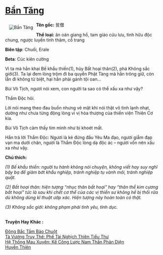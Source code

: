 <a href="https://utruyen.com/ban-tang/22411/" title="Bần Tăng"><h1>Bần Tăng</h1></a><div style="display:table"><img align="right" style="float: left; padding: 10px;" src="https://utruyen.com/images/story/200x260/ban-tang.jpg" alt="Bần Tăng"><b>Tên gốc:</b> 贫僧<p></p><b>Thể loại:</b> ân oán giang hồ, tam giáo cửu lưu, tình hữu độc chung, ngược luyến tình thâm, cổ trang<p></p><b>Biên tập</b>: Chuối, Erale<p></p><b>Beta</b>: Cúc kiên cường<p></p>Vì ta mà hắn khai Bế khẩu thiền(1), hủy Bất hoại thân(2), phá Không sắc giới(3). Ta lại đem lòng trộm đi ba quyển Phật Tàng mà hắn trông giữ, còn lẩn đi không từ biệt, hại hắn phải gánh tội oan...<p></p>Bùi Vô Tịch, ngươi nói xem, con người ta sao có thể xấu xa như vậy?<p></p>Thẩm Độc hỏi.<p></p>Lời nói mang theo đau buồn nhưng vẻ mặt khi nói thật vô tình lạnh nhạt, dường như chưa từng động lòng vì vị hòa thượng của thiền viện Thiên Cơ kia.<p></p>Bùi Vô Tịch cảm thấy tim mình như bị khoét mất.<p></p>Hắn trả lời Thẩm Độc: Ngươi là kẻ đứng đầu Yêu Ma đạo, ngươi giẫm đạp vạn ma dưới chân, ngươi là Thẩm Độc lòng dạ độc ác – ngươi vốn nên xấu xa như vậy.<p></p><b>Chú thích:</b><p></p><em>(1) Bế khẩu thiền: người tu hành không nói chuyện, không viết hay suy nghĩ bậy bạ để giảm bớt khẩu nghiệp, tránh nghiệp tụ vành môi, tránh nghiệp quật.</em><p></p><em>(2) Bất hoại thân: hiện tượng “nhục thân bất hoại” hay “thân thể kim cương bất hoại” tức là sau khi chết cơ thể của các vị thiền sư không hề bị thối rữa dù không dùng kĩ thuật ướp xác. Hiện tượng này hoàn toàn có thật.</em><p></p><em>(3) Không sắc giới: không phạm phải tình yêu, tình dục.</em></div><p><br><b>Truyện Hay Khác :</b></p><a href="https://utruyen.com/dong-bac-tam-bao-chuot/17331/" alt="Đông Bắc Tầm Bảo Chuột">Đông Bắc Tầm Bảo Chuột</a><br/><a href="https://github.com/quanluxury/truyenhot/tree/master/truyenhay/17451/" alt="Tà Vương Truy Thê: Phế Tài Nghịch Thiên Tiểu Thư">Tà Vương Truy Thê: Phế Tài Nghịch Thiên Tiểu Thư</a><br/><a href="https://github.com/quanluxury/ngontinhhot/tree/master/truyenhay/16154/" alt="Hệ Thống Mau Xuyên: Kế Công Lược Nam Thần Phản Diện">Hệ Thống Mau Xuyên: Kế Công Lược Nam Thần Phản Diện</a><br/><a href="https://github.com/quanluxury/truyenhot/tree/master/truyenhay/304/" alt="Huyền Thiên">Huyền Thiên</a><br/>